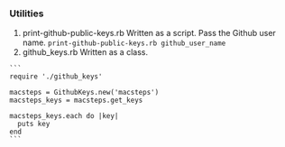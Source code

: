 ### Utilities

1.    print-github-public-keys.rb
Written as a script. Pass the Github user name.
    ```
    print-github-public-keys.rb github_user_name
    ```    
2.    github_keys.rb
Written as a class.

    ```
    require './github_keys'

    macsteps = GithubKeys.new('macsteps')
    macsteps_keys = macsteps.get_keys

    macsteps_keys.each do |key|
      puts key
    end
    ```
